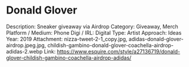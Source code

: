 # Donald Glover

Description: Sneaker giveaway via Airdrop
Category: Giveaway, Merch
Platform / Medium: Phone
Digi / IRL: Digital
Type: Artist
Approach: Ideas
Year: 2019
Attachment: nizza-tweet-2-1_copy.jpg, adidas-donald-glover-airdrop.jpeg.jpg, childish-gambino-donald-glover-coachella-airdrop-adidas-2.webp
Link: https://www.esquire.com/style/a27136719/donald-glover-childish-gambino-coachella-airdrop-adidas/